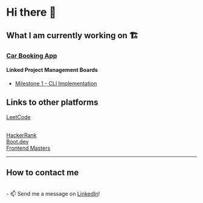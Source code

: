 # Hi there 👋

## What I am currently working on 🏗️

<h3><a href="https://github.com/Frank3354/carbooking">Car Booking App</a></h3>

#### Linked Project Management Boards
- <a href="https://github.com/users/Frank3354/projects/3">Milestone 1 - CLI Implementation</a>

## Links to other platforms
<a href="https://leetcode.com/FMota335/">LeetCode</a>

<br/>
<a href="https://www.hackerrank.com/francisco_mota31">HackerRank</a>

<br/>
<a href="https://www.boot.dev/u/greatleading52">Boot.dev</a>

<br/>
<a href="https://frontendmasters.com/u/Frank3354/">Frontend Masters</a>

---

## How to contact me
<br/>
- 📫 Send me a message on <a href="https://www.linkedin.com/in/franciscomota-swe/">LinkedIn</a>!


<!--
**Frank3354/Frank3354** is a ✨ _special_ ✨ repository because its `README.md` (this file) appears on your GitHub profile.

Here are some ideas to get you started:

- 🔭 I’m currently working on ...
- 🌱 I’m currently learning ...
- 👯 I’m looking to collaborate on ...
- 🤔 I’m looking for help with ...
- 💬 Ask me about ...
- ⚡ Fun fact: ...
-->
